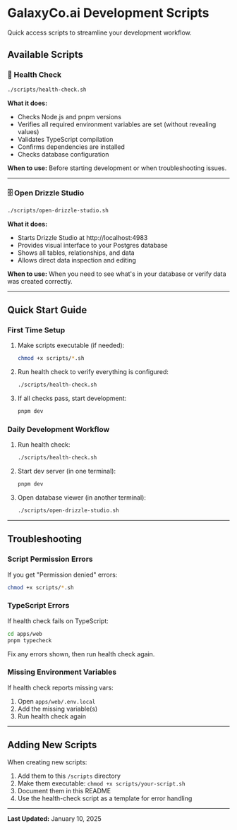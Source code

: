 # GalaxyCo.ai Development Scripts

Quick access scripts to streamline your development workflow.

## Available Scripts

### 🏥 Health Check
```bash
./scripts/health-check.sh
```
**What it does:**
- Checks Node.js and pnpm versions
- Verifies all required environment variables are set (without revealing values)
- Validates TypeScript compilation
- Confirms dependencies are installed
- Checks database configuration

**When to use:** Before starting development or when troubleshooting issues.

---

### 🗄️ Open Drizzle Studio
```bash
./scripts/open-drizzle-studio.sh
```
**What it does:**
- Starts Drizzle Studio at http://localhost:4983
- Provides visual interface to your Postgres database
- Shows all tables, relationships, and data
- Allows direct data inspection and editing

**When to use:** When you need to see what's in your database or verify data was created correctly.

---

## Quick Start Guide

### First Time Setup
1. Make scripts executable (if needed):
   ```bash
   chmod +x scripts/*.sh
   ```

2. Run health check to verify everything is configured:
   ```bash
   ./scripts/health-check.sh
   ```

3. If all checks pass, start development:
   ```bash
   pnpm dev
   ```

### Daily Development Workflow
1. Run health check:
   ```bash
   ./scripts/health-check.sh
   ```

2. Start dev server (in one terminal):
   ```bash
   pnpm dev
   ```

3. Open database viewer (in another terminal):
   ```bash
   ./scripts/open-drizzle-studio.sh
   ```

---

## Troubleshooting

### Script Permission Errors
If you get "Permission denied" errors:
```bash
chmod +x scripts/*.sh
```

### TypeScript Errors
If health check fails on TypeScript:
```bash
cd apps/web
pnpm typecheck
```
Fix any errors shown, then run health check again.

### Missing Environment Variables
If health check reports missing vars:
1. Open `apps/web/.env.local`
2. Add the missing variable(s)
3. Run health check again

---

## Adding New Scripts

When creating new scripts:
1. Add them to this `/scripts` directory
2. Make them executable: `chmod +x scripts/your-script.sh`
3. Document them in this README
4. Use the health-check script as a template for error handling

---

**Last Updated:** January 10, 2025
